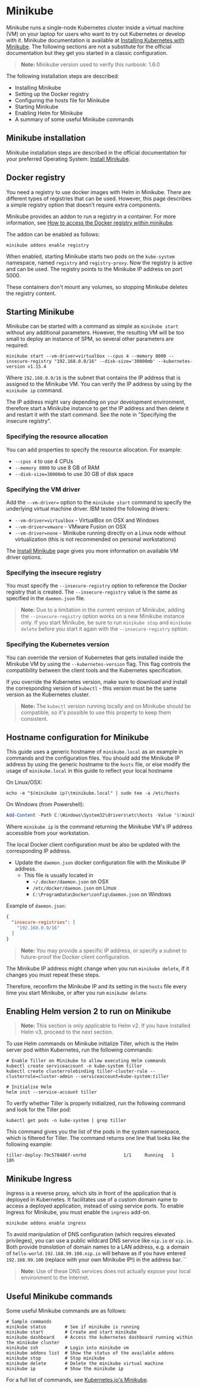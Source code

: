 # Minikube

Minikube runs a single-node Kubernetes cluster inside a virtual machine (VM) on your laptop for users who want to try out Kubernetes or develop with it.
Minikube documentation is available at [Installing Kubernetes with Minikube](https://kubernetes.io/docs/setup/minikube/).
The following sections are not a substitute for the official documentation but they get you started in a classic configuration.

> **Note:** Minikube version used to verify this runbook: 1.6.0

The following installation steps are described:

* Installing Minikube
* Setting up the Docker registry
* Configuring the hosts file for Minikube
* Starting Minikube
* Enabling Helm for Minikube
* A summary of some useful Minikube commands

## Minikube installation

Minikube installation steps are described in the official documentation for your preferred Operating System: [Install Minikube](https://kubernetes.io/docs/tasks/tools/install-minikube/).

## Docker registry

You need a registry to use docker images with Helm in Minikube.
There are different types of registries that can be used. However, this page describes a simple registry option that doesn't require extra components.

Minikube provides an addon to run a registry in a container. For more information, see [How to access the Docker registry within minikube](https://minikube.sigs.k8s.io/docs/tasks/docker_registry/).

The addon can be enabled as follows:

```shell
minikube addons enable registry
```

When enabled, starting Minikube starts two pods on the `kube-system` namespace, named `registry` and `registry-proxy`. Now the registry is active and can be used. The registry points to the Minikube IP address on port 5000.

These containers don't mount any volumes, so stopping Minikube deletes the registry content.

## Starting Minikube

Minikube can be started with a command as simple as `minikube start` without any additional parameters. However, the resulting VM will be too small to deploy an instance of SPM, so several other parameters are required:

```shell
minikube start --vm-driver=virtualbox --cpus 4 --memory 8000 --insecure-registry "192.168.0.0/16" --disk-size='30000mb' --kubernetes-version v1.15.4
```

Where `192.168.0.0/16` is the subnet that contains the IP address that is assigned to the Minikube VM. You can verify the IP address by using by the `minikube ip` command.

The IP address might vary depending on your development environment, therefore start a Minikube instance to get the IP address and then delete it
and restart it with the start command. See the note in "Specifying the insecure registry".

### Specifying the resource allocation

You can add properties to specify the resource allocation. For example:

* `--cpus 4` to use 4 CPUs
* `--memory 8000` to use 8 GB of RAM
* `--disk-size=30000mb` to use 30 GB of disk space

### Specifying the VM driver

Add the `--vm-driver=` option to the `minikube start` command to specify the underlying virtual machine driver. IBM tested the following drivers:

* `--vm-driver=virtualbox` - VirtualBox on OSX and Windows
* `--vm-driver=vmware` - VMware Fusion on OSX
* `--vm-driver=none` - Minikube running directly on a Linux node without virtualization (this is not recommended on personal workstations)

The [Install Minikube](https://kubernetes.io/docs/tasks/tools/install-minikube/) page gives you more information on available VM driver options.

### Specifying the insecure registry

You must specify the `--insecure-registry` option to reference the Docker registry that is created. The `--insecure-registry` value is the same as specified in the  `daemon.json` file.

> **Note:** Due to a limitation in the current version of Minikube, adding the `--insecure-registry` option works on a new Minikube instance only.
If you start Minikube, be sure to run `minikube stop` and `minikube delete` before you start it again with the `--insecure-registry` option.

### Specifying the Kubernetes version

You can override the version of Kubernetes that gets installed inside the Minikube VM by using the `--kubernetes-version` flag. This flag controls the compatibility between the client tools and the Kubernetes specification.

If you override the Kubernetes version, make sure to download and install the corresponding version of `kubectl` - this version must be the same version as the Kubernetes cluster.

> **Note:** The `kubectl` version running locally and on Minikube should be compatible, so it's possible to use this property to keep them consistent.

## Hostname configuration for Minikube

This guide uses a generic hostname of `minikube.local` as an example in commands and the configuration files.
You should add the Minikube IP address by using the generic hostname to the `hosts` file, or else modify the usage of `minikube.local` in this guide to reflect your local hostname

On Linux/OSX:

```shell
echo -e "$(minikube ip)\tminikube.local" | sudo tee -a /etc/hosts
```

On Windows (from Powershell):

```powershell
Add-Content -Path C:\Windows\System32\drivers\etc\hosts -Value "$(minikube ip)`tminikube.local" -Force
```

Where `minikube ip` is the command returning the Minikube VM's IP address accessible from your workstation.

The local Docker client configuration must be also be updated with the corresponding IP address.

* Update the `daemon.json` docker configuration file with the Minikube IP address.
  * This file is usually located in
    * `~/.docker/daemon.json` on OSX
    * `/etc/docker/daemon.json` on Linux
    * `C:\ProgramData\Docker\config\daemon.json` on Windows

Example of `daemon.json`:

```json
{
  "insecure-registries": [
    "192.168.0.0/16"
  ]
}
```

> **Note:** You may provide a specific IP address, or specify a subnet to future-proof the Docker client configuration.

The Minikube IP address might change when you run `minikube delete`, if it changes you must repeat these steps.

Therefore, reconfirm the Minikube IP and its setting in the `hosts` file every time you start Minikube, or after you run `minikube delete`.

## Enabling Helm version 2 to run on Minikube

> **Note:** This section is only applicable to Helm v2. If you have installed Helm v3, proceed to the next section.

To use Helm commands on Minikube initialize Tiller, which is the Helm server pod within Kubernetes, run the following commands:

```shell
# Enable Tiller on Minikube to allow executing Helm commands
kubectl create serviceaccount -n kube-system tiller
kubectl create clusterrolebinding tiller-cluster-rule --clusterrole=cluster-admin --serviceaccount=kube-system:tiller

# Initialise Helm
helm init --service-account tiller
```

To verify whether Tiller is properly initialized, run the following command and look for the Tiller pod:

```shell
kubectl get pods -n kube-system | grep tiller
```

This command gives you the list of the pods in the system namespace, which is filtered for Tiller. The command returns one line that looks like the following example:

```shell
tiller-deploy-79c578486f-vnrhd              1/1     Running   1          18h
```

## Minikube Ingress

Ingress is a reverse proxy, which sits in front of the application that is deployed in Kubernetes. It facilitates use of a custom domain name to access a deployed application, instead of using service ports.
To enable Ingress for Minikube, you must enable the `ingress` add-on.

```shell
minikube addons enable ingress
```

To avoid manipulation of DNS configuration (which requires elevated privileges), you can use a public wildcard DNS service like `nip.io` or `xip.io`.
Both provide _translation_ of domain names to a LAN address, e.g. a domain of `hello-world.192.168.99.100.nip.io` will behave as if you have entered `192.168.99.100` (replace with your own Minikube IP!) in the address bar.
``

> **Note:** Use of these DNS services does not actually expose your local environment to the Internet.

## Useful Minikube commands

Some useful Minikube commands are as follows:

```shell
# Sample commands
minikube status       # See if minikube is running
minikube start        # Create and start minikube
minikube dashboard    # Access the kubernetes dashboard running within the minikube cluster
minikube ssh          # Login into minikube vm
minikube addons list  # Show the status of the available addons
minikube stop         # Stop minikube
minikube delete       # Delete the minikube virtual machine
minikube ip           # Show the minikube ip
```

For a full list of commands, see [Kubernetes.io's Minikube](https://kubernetes.io/docs/setup/minikube/).
